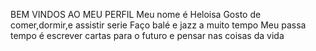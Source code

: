 BEM VINDOS AO MEU PERFIL 
Meu nome é Heloisa 
Gosto de comer,dormir,e assistir serie
Faço balé e jazz a muito tempo 
Meu passa tempo é escrever cartas para o futuro e pensar nas coisas da vida 
